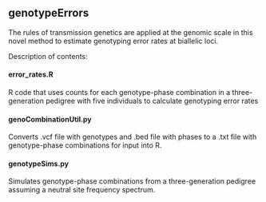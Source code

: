 ## genotypeErrors
The rules of transmission genetics are applied at the genomic scale in this novel method to estimate genotyping error rates at biallelic loci.

Description of contents:

#### error_rates.R
  R code that uses counts for each genotype-phase combination in a three-generation pedigree with five individuals to calculate genotyping error rates
  
#### genoCombinationUtil.py
  Converts .vcf file with genotypes and .bed file with phases to a .txt file with genotype-phase combinations for input into R.
  
#### genotypeSims.py
  Simulates genotype-phase combinations from a three-generation pedigree assuming a neutral site frequency spectrum.
